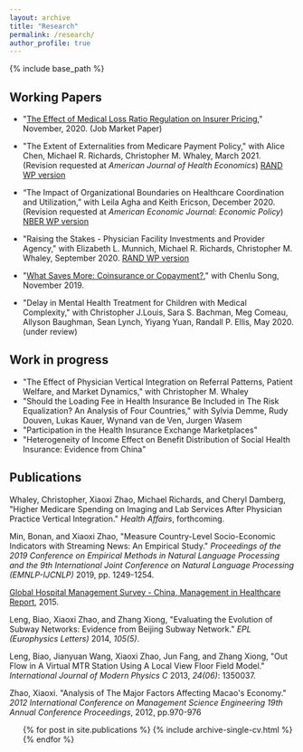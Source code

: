 ```yaml
---
layout: archive
title: "Research"
permalink: /research/
author_profile: true
---
```


{% include base_path %}

## Working Papers
* "[The Effect of Medical Loss Ratio Regulation on Insurer Pricing](https://xiaoxizhao.github.io/files/JMP_XiaoxiZhao.pdf)," November, 2020. (Job Market Paper)

* "The Extent of Externalities from Medicare Payment Policy," with Alice Chen, Michael R. Richards, Christopher M. Whaley, March 2021. (Revision requested at *American Journal of Health Economics*) [RAND WP version](https://www.rand.org/pubs/working_papers/WRA621-3.html)

* “The Impact of Organizational Boundaries on Healthcare Coordination and Utilization,” with Leila Agha and Keith Ericson, December 2020. (Revision requested at *American Economic Journal: Economic Policy*) [NBER WP version](https://www.nber.org/papers/w28179)

* "Raising the Stakes - Physician Facility Investments and Provider Agency," with Elizabeth L. Munnich, Michael R. Richards, Christopher M. Whaley, September 2020. [RAND WP version](https://www.rand.org/pubs/working_papers/WRA621-4.html)

* "[What Saves More: Coinsurance or Copayment?](https://drive.google.com/file/d/1VIUUZ4iqUtm8VmoAACkQi6k3vHw7C-EA/view)," with Chenlu Song, November 2019.

* "Delay in Mental Health Treatment for Children with Medical Complexity," with Christopher J.Louis, Sara S. Bachman, Meg Comeau, Allyson Baughman, Sean Lynch, Yiyang Yuan, Randall P. Ellis, May 2020. (under review)

## Work in progress
* "The Effect of Physician Vertical Integration on Referral Patterns, Patient Welfare, and Market Dynamics," with Christopher M. Whaley
* "Should the Loading Fee in Health Insurance Be Included in The Risk Equalization? An Analysis of Four Countries," with Sylvia Demme, Rudy Douven, Lukas Kauer, Wynand van de Ven, Jurgen Wasem
* "Participation in the Health Insurance Exchange Marketplaces"
* "Heterogeneity of Income Effect on Benefit Distribution of Social Health Insurance: Evidence from China"

## Publications
Whaley, Christopher, Xiaoxi Zhao, Michael Richards, and Cheryl Damberg, "Higher Medicare Spending on Imaging and Lab Services After Physician Practice Vertical Integration."  *Health Affairs*, forthcoming. 

Min, Bonan, and Xiaoxi Zhao, "Measure Country-Level Socio-Economic Indicators with Streaming News: An Empirical Study." *Proceedings of the 2019 Conference on Empirical Methods in Natural Language Processing and the 9th International Joint Conference on Natural Language Processing (EMNLP-IJCNLP)* 2019, pp. 1249-1254.

[Global Hospital Management Survey - China, Management in Healthcare Report](https://www.hbs.edu/faculty/conferences/2014-world-management-survey/Documents/GlobalHospital_Management_Survey_Horak.pdf), 2015.

Leng, Biao, Xiaoxi Zhao, and Zhang Xiong, "Evaluating the Evolution of Subway Networks: Evidence from Beijing Subway Network." *EPL (Europhysics Letters)* 2014, *105(5)*.

Leng, Biao, Jianyuan Wang, Xiaoxi Zhao, Jun Fang, and Zhang Xiong, "Out Flow in A Virtual MTR Station Using A Local View Floor Field Model." *International Journal of Modern Physics C* 2013, *24(06)*: 1350037.

Zhao, Xiaoxi. "Analysis of The Major Factors Affecting Macao's Economy." *2012 International Conference on Management Science Engineering 19th Annual Conference Proceedings*, 2012, pp.970-976 

  <ul>{% for post in site.publications %}
    {% include archive-single-cv.html %}
  {% endfor %}</ul>
   
